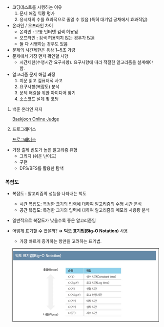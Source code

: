 - 코딩테스트를 시행하는 이유
    1. 문제 해결 역량 평가
    2. 응시자의 수를 효과적으로 줄일 수 있음 (특히 대기업 공채에서 효과적임)
- 온라인 / 오프라인 차이
    - 온라인 : 보통 인터넷 검색 허용됨
    - 오프라인 : 검색 허용되지 않는 경우가 많음
    - 둘 다 시행하는 경우도 있음
- 문제의 시간제한은 통상 1~5초 가량
- 문제에서 가장 먼저 확인할 사항
    - 시간제한(수행시간 요구사항). 요구사항에 따라 적절한 알고리즘을 설계해야 함.
- 알고리즘 문제 해결 과정
    1. 지문 읽고 컴퓨터적 사고
    2. 요구사항(복잡도) 분석
    3. 문제 해결을 위한 아이디어 찾기
    4. 소스코드 설계 및 코딩

1. 백준 온라인 저지
    
    [Baekjoon Online Judge](https://www.acmicpc.net/)
    
2. 프로그래머스
    
    [프로그래머스](https://programmers.co.kr/)
    
- 가장 출제 빈도가 높은 알고리즘 유형
    - 그리디 (쉬운 난이도)
    - 구현
    - DFS/BFS를 활용한 탐색

### 복잡도

- 복잡도 : 알고리즘의 성능을 나타내는 척도
    - 시간 복잡도: 특정한 크기의 입력에 대하여 알고리즘의 수행 시간 분석
    - 공간 복잡도: 특정한 크기의 입력에 대하여 알고리즘의 메모리 사용량 분석
- 일반적으로 복잡도가 낮을수록 좋은 알고리즘임
- 어떻게 표기할 수 있을까? ⇒ **빅오 표기법(Big-O Notation)** 사용
    - 가장 빠르게 증가하는 항만을 고려하는 표기법.
    
    ![캡처100](imgs/캡처100.png)
    
